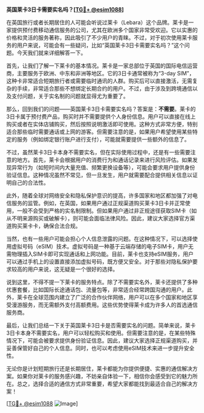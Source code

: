 **英国莱卡3日卡需要实名吗？[[TG💪+ @esim1088](https://t.me/s/esim1088)]**

在英国旅行或者长期居住的人可能会听说过莱卡（Lebara）这个品牌。莱卡是一家提供预付费移动通信服务的公司，尤其在欧洲多个国家非常受欢迎。它以实惠的价格和灵活的服务著称，因此吸引了不少用户的青睐。不过，对于初次使用莱卡服务的用户来说，可能会有一些疑问，比如“英国莱卡3日卡需要实名吗？”这个问题。今天我们就来详细解答一下。

首先，让我们了解一下莱卡的基本情况。莱卡是一家总部位于英国的国际电信运营商，主要服务于欧洲、中东和非洲等地区。它的3日卡通常被称为“3-day SIM”，这种卡非常适合短期旅行者或需要临时通讯的人群。购买后可以直接激活，无需复杂的手续，非常适合那些不想绑定长期合约的用户。不过，由于涉及到跨境通信以及支付问题，关于实名制的问题就显得尤为重要了。

那么，回到我们的问题——英国莱卡3日卡需要实名吗？答案是：**不需要**。莱卡的3日卡属于预付费产品，购买时并不需要提供个人身份信息。用户可以直接在线上购买或者在实体店铺购买，然后按照说明激活即可使用。这种方式非常方便，特别适合那些临时需要通话或上网的游客。但需要注意的是，如果用户希望使用某些特定的服务（例如绑定银行账户进行支付），可能就需要提供一些额外的信息了。

不过，虽然莱卡3日卡本身不需要实名，但在实际使用过程中，还是有一些需要注意的地方。首先，莱卡会根据用户的消费行为和通话记录来进行风险评估。如果发现异常行为（如短时间内大量充值、频繁更换设备等），可能会要求用户提供身份验证信息。这种情况虽然不常见，但一旦发生，用户就需要配合提供相关信息以证明自己的合法性。

此外，随着全球对网络安全和隐私保护意识的提高，许多国家和地区都加强了对电信服务的监管。例如，在英国，如果用户通过正规渠道购买莱卡3日卡并正常使用，一般不会受到严格的实名制限制。但如果用户通过非正规途径获取SIM卡（如从不明来源购买或破解卡），则可能会面临法律风险。因此，建议大家选择官方渠道购买莱卡卡，确保合法合规。

当然，也有一些用户可能会担心个人信息泄露的问题。在这种情况下，可以选择使用虚拟号码（eSIM）技术。虚拟号码是一种基于云端存储的电子SIM卡，用户无需物理插入SIM卡即可实现通话和上网功能。目前，莱卡也支持eSIM服务，用户可以通过手机上的设置直接添加虚拟号码，既方便又安全。对于那些对隐私保护要求较高的用户来说，这无疑是一个很好的选择。

说到这里，不得不提一下莱卡的服务特点。除了不需要实名外，莱卡还提供了多种优惠套餐，比如国际长途通话包、流量包等，非常适合经常跨国沟通的用户。此外，莱卡在全球范围内建立了广泛的合作伙伴网络，用户可以在多个国家和地区享受漫游服务，而无需额外支付高额费用。这些优势使得莱卡成为许多人的首选通信服务商。

最后，让我们总结一下关于英国莱卡3日卡是否需要实名的问题。简单来说，莱卡3日卡本身不需要实名，用户可以轻松购买和使用。但需要注意的是，在某些特殊情况下，可能会被要求提供身份验证信息。因此，建议大家选择正规渠道购买，并妥善保管好自己的个人信息。同时，也可以考虑使用eSIM技术来进一步提升安全性。

无论你是计划短期旅行还是长期居住，莱卡都能为你提供便捷、实惠的通信解决方案。如果你对莱卡的服务感兴趣，不妨亲自体验一下，相信你会感受到它的魅力所在。总之，选择合适的通信方式非常重要，希望大家都能找到最适合自己的解决方案！

[[TG💪+ @esim1088](https://t.me/s/esim1088) ![Image](https://i.postimg.cc/4NQfJmqS/Snipaste-2025-05-13-00-14-12.png)]